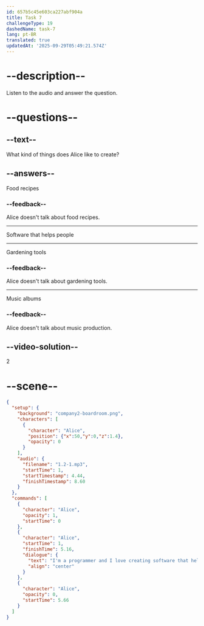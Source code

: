 ```yaml
---
id: 657b5c45e603ca227abf904a
title: Task 7
challengeType: 19
dashedName: task-7
lang: pt-BR
translated: true
updatedAt: '2025-09-29T05:49:21.574Z'
---
```


# --description--

Listen to the audio and answer the question.

# --questions--

## --text--

What kind of things does Alice like to create?

## --answers--

Food recipes

### --feedback--

Alice doesn't talk about food recipes.

---

Software that helps people

---

Gardening tools

### --feedback--

Alice doesn't talk about gardening tools.

---

Music albums

### --feedback--

Alice doesn't talk about music production.

## --video-solution--

2

# --scene--

```json
{
  "setup": {
    "background": "company2-boardroom.png",
    "characters": [
      {
        "character": "Alice",
        "position": {"x":50,"y":0,"z":1.4},
        "opacity": 0
      }
    ],
    "audio": {
      "filename": "1.2-1.mp3",
      "startTime": 1,
      "startTimestamp": 4.44,
      "finishTimestamp": 8.60
    }
  },
  "commands": [
    {
      "character": "Alice",
      "opacity": 1,
      "startTime": 0
    },
    {
      "character": "Alice",
      "startTime": 1,
      "finishTime": 5.16,
      "dialogue": {
        "text": "I'm a programmer and I love creating software that helps people in their daily activities.",
        "align": "center"
      }
    },
    {
      "character": "Alice",
      "opacity": 0,
      "startTime": 5.66
    }
  ]
}
```
